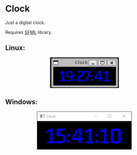 # Clock

Just a digital clock.

Requires [SFML](https://www.sfml-dev.org/) library.

## Linux:

<p align="center">
<img src="screenshot.png"/>
</p>

## Windows:

<p align="center">
<img src="screenshot_win10.png"/>
</p>
